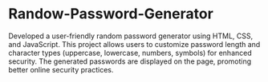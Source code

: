 # Randow-Password-Generator
Developed a user-friendly random password generator using HTML, CSS, and JavaScript. This project allows users to customize password length and character types (uppercase, lowercase, numbers, symbols) for enhanced security. The generated passwords are displayed on the page, promoting better online security practices.
